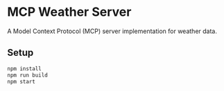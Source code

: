 # MCP Weather Server

A Model Context Protocol (MCP) server implementation for weather data.

## Setup
```bash
npm install
npm run build
npm start
```